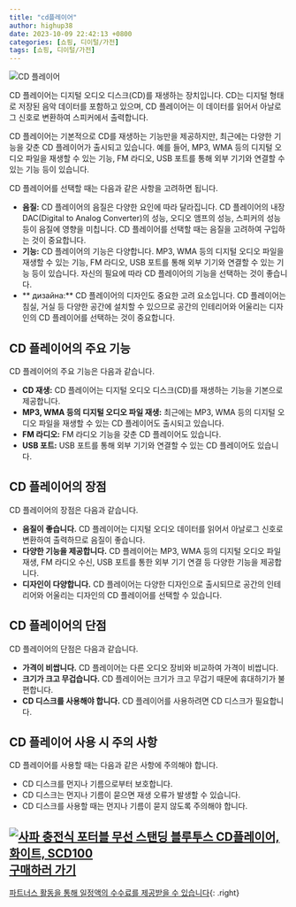 ```yaml
---
title: "cd플레이어"
author: highup38
date: 2023-10-09 22:42:13 +0800
categories: [쇼핑, 디이털/가전]
tags: [쇼핑, 디이털/가전]
---
```


![CD 플레이어](https://source.unsplash.com/1600x900/?cd%20player)

CD 플레이어는 디지털 오디오 디스크(CD)를 재생하는 장치입니다. CD는 디지털 형태로 저장된 음악 데이터를 포함하고 있으며, CD 플레이어는 이 데이터를 읽어서 아날로그 신호로 변환하여 스피커에서 출력합니다.

CD 플레이어는 기본적으로 CD를 재생하는 기능만을 제공하지만, 최근에는 다양한 기능을 갖춘 CD 플레이어가 출시되고 있습니다. 예를 들어, MP3, WMA 등의 디지털 오디오 파일을 재생할 수 있는 기능, FM 라디오, USB 포트를 통해 외부 기기와 연결할 수 있는 기능 등이 있습니다.

CD 플레이어를 선택할 때는 다음과 같은 사항을 고려하면 됩니다.

* **음질:** CD 플레이어의 음질은 다양한 요인에 따라 달라집니다. CD 플레이어의 내장 DAC(Digital to Analog Converter)의 성능, 오디오 앰프의 성능, 스피커의 성능 등이 음질에 영향을 미칩니다. CD 플레이어를 선택할 때는 음질을 고려하여 구입하는 것이 중요합니다.
* **기능:** CD 플레이어의 기능은 다양합니다. MP3, WMA 등의 디지털 오디오 파일을 재생할 수 있는 기능, FM 라디오, USB 포트를 통해 외부 기기와 연결할 수 있는 기능 등이 있습니다. 자신의 필요에 따라 CD 플레이어의 기능을 선택하는 것이 좋습니다.
* ** дизайна:** CD 플레이어의 디자인도 중요한 고려 요소입니다. CD 플레이어는 침실, 거실 등 다양한 공간에 설치할 수 있으므로 공간의 인테리어와 어울리는 디자인의 CD 플레이어를 선택하는 것이 중요합니다.

## CD 플레이어의 주요 기능

CD 플레이어의 주요 기능은 다음과 같습니다.

* **CD 재생:** CD 플레이어는 디지털 오디오 디스크(CD)를 재생하는 기능을 기본으로 제공합니다.
* **MP3, WMA 등의 디지털 오디오 파일 재생:** 최근에는 MP3, WMA 등의 디지털 오디오 파일을 재생할 수 있는 CD 플레이어도 출시되고 있습니다.
* **FM 라디오:** FM 라디오 기능을 갖춘 CD 플레이어도 있습니다.
* **USB 포트:** USB 포트를 통해 외부 기기와 연결할 수 있는 CD 플레이어도 있습니다.

## CD 플레이어의 장점

CD 플레이어의 장점은 다음과 같습니다.

* **음질이 좋습니다.** CD 플레이어는 디지털 오디오 데이터를 읽어서 아날로그 신호로 변환하여 출력하므로 음질이 좋습니다.
* **다양한 기능을 제공합니다.** CD 플레이어는 MP3, WMA 등의 디지털 오디오 파일 재생, FM 라디오 수신, USB 포트를 통한 외부 기기 연결 등 다양한 기능을 제공합니다.
* **디자인이 다양합니다.** CD 플레이어는 다양한 디자인으로 출시되므로 공간의 인테리어와 어울리는 디자인의 CD 플레이어를 선택할 수 있습니다.

## CD 플레이어의 단점

CD 플레이어의 단점은 다음과 같습니다.

* **가격이 비쌉니다.** CD 플레이어는 다른 오디오 장비와 비교하여 가격이 비쌉니다.
* **크기가 크고 무겁습니다.** CD 플레이어는 크기가 크고 무겁기 때문에 휴대하기가 불편합니다.
* **CD 디스크를 사용해야 합니다.** CD 플레이어를 사용하려면 CD 디스크가 필요합니다.

## CD 플레이어 사용 시 주의 사항

CD 플레이어를 사용할 때는 다음과 같은 사항에 주의해야 합니다.

* CD 디스크를 먼지나 기름으로부터 보호합니다.
* CD 디스크는 먼지나 기름이 묻으면 재생 오류가 발생할 수 있습니다.
* CD 디스크를 사용할 때는 먼지나 기름이 묻지 않도록 주의해야 합니다.


[![사파 충전식 포터블 무선 스탠딩 블루투스 CD플레이어, 화이트, SCD100](https://thumbnail10.coupangcdn.com/thumbnails/remote/230x230ex/image/retail/images/4698486813135235-cc971792-3b26-40af-8947-9e12ef6c6bf9.jpg "사파 충전식 포터블 무선 스탠딩 블루투스 CD플레이어, 화이트, SCD100")](https://link.coupang.com/re/AFFSDP?lptag=AF1030537&subid=&pageKey=7251707727&traceid=V0-153&itemId=18448134519&vendorItemId=81459590729)
<br>
[**구매하러 가기**](https://link.coupang.com/re/AFFSDP?lptag=AF1030537&subid=&pageKey=7251707727&traceid=V0-153&itemId=18448134519&vendorItemId=81459590729)
---
[파트너스 활동을 통해 일정액의 수수료를 제공받을 수 있습니다](https://link.coupang.com/a/bao1ui){: .right}